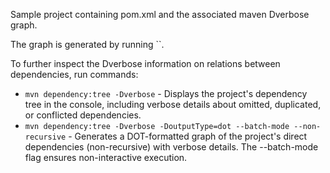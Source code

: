 Sample project containing pom.xml and the associated maven Dverbose graph.

The graph is generated by running ``.

To further inspect the Dverbose information on relations between dependencies, run commands:

- `mvn dependency:tree -Dverbose` - Displays the project's dependency tree in the console, including verbose details about omitted, duplicated, or conflicted dependencies.
- `mvn dependency:tree -Dverbose -DoutputType=dot --batch-mode --non-recursive` - Generates a DOT-formatted graph of the project's direct dependencies (non-recursive) with verbose details. The --batch-mode flag ensures non-interactive execution.
